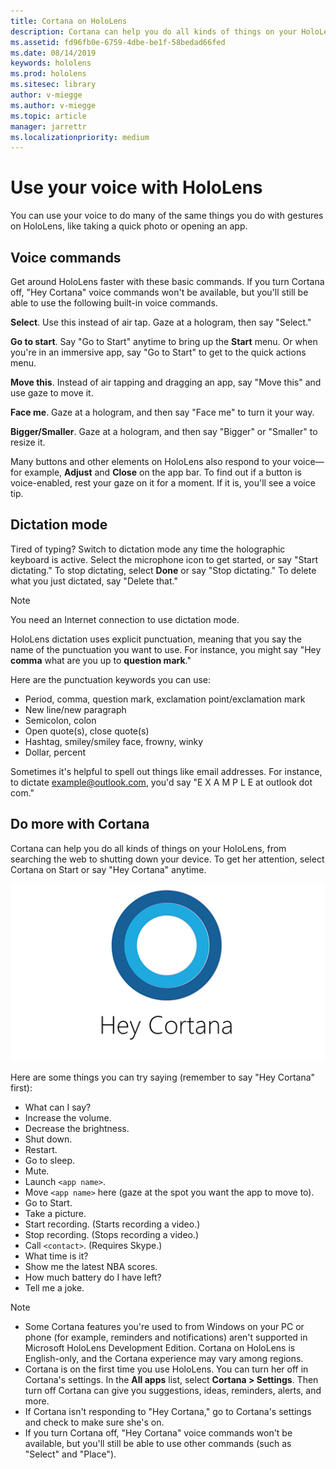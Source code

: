 ```yaml
---
title: Cortana on HoloLens
description: Cortana can help you do all kinds of things on your HoloLens
ms.assetid: fd96fb0e-6759-4dbe-be1f-58bedad66fed
ms.date: 08/14/2019
keywords: hololens
ms.prod: hololens
ms.sitesec: library
author: v-miegge
ms.author: v-miegge
ms.topic: article
manager: jarrettr
ms.localizationpriority: medium
---
```


# Use your voice with HoloLens

You can use your voice to do many of the same things you do with gestures on HoloLens, like taking a quick photo or opening an app.

## Voice commands

Get around HoloLens faster with these basic commands.  If you turn Cortana off, "Hey Cortana" voice commands won't be available, but you'll still be able to use the following built-in voice commands.

**Select**. Use this instead of air tap. Gaze at a hologram, then say "Select."

**Go to start**. Say "Go to Start" anytime to bring up the **Start** menu. Or when you're in an immersive app, say "Go to Start" to get to the quick actions menu.

**Move this**. Instead of air tapping and dragging an app, say "Move this" and use gaze to move it.

**Face me**. Gaze at a hologram, and then say "Face me" to turn it your way.

**Bigger/Smaller**. Gaze at a hologram, and then say "Bigger" or "Smaller" to resize it.

Many buttons and other elements on HoloLens also respond to your voice&mdash;for example, **Adjust** and **Close** on the app bar. To find out if a button is voice-enabled, rest your gaze on it for a moment. If it is, you'll see a voice tip.

## Dictation mode

Tired of typing? Switch to dictation mode any time the holographic keyboard is active. Select the microphone icon to get started, or say "Start dictating." To stop dictating, select **Done** or say "Stop dictating." To delete what you just dictated, say "Delete that."

> [!NOTE]
> You need an Internet connection to use dictation mode.

HoloLens dictation uses explicit punctuation, meaning that you say the name of the punctuation you want to use. For instance, you might say "Hey **comma** what are you up to **question mark**."

Here are the punctuation keywords you can use:

- Period, comma, question mark, exclamation point/exclamation mark
- New line/new paragraph
- Semicolon, colon
- Open quote(s), close quote(s)
- Hashtag, smiley/smiley face, frowny, winky
- Dollar, percent

Sometimes it's helpful to spell out things like email addresses. For instance, to dictate example@outlook.com, you'd say "E X A M P L E at outlook dot com."

## Do more with Cortana

Cortana can help you do all kinds of things on your HoloLens, from searching the web to shutting down your device. To get her attention, select Cortana  on Start or say "Hey Cortana" anytime.

![Hey Cortana!](images/cortana-on-hololens.png)

Here are some things you can try saying (remember to say "Hey Cortana" first):

- What can I say?
- Increase the volume.
- Decrease the brightness.
- Shut down.
- Restart.
- Go to sleep.
- Mute.
- Launch `<app name>`.
- Move `<app name>` here (gaze at the spot you want the app to move to).
- Go to Start.
- Take a picture.
- Start recording. (Starts recording a video.)
- Stop recording. (Stops recording a video.)
- Call `<contact>`. (Requires Skype.)
- What time is it?
- Show me the latest NBA scores. 
- How much battery do I have left?
- Tell me a joke.

>[!NOTE]
>
>- Some Cortana features you're used to from Windows on your PC or phone (for example, reminders and notifications) aren't supported in Microsoft HoloLens Development Edition. Cortana on HoloLens is English-only, and the Cortana experience may vary among regions.
>- Cortana is on the first time you use HoloLens. You can turn her off in Cortana's settings. In the **All apps** list, select **Cortana > Settings**. Then turn off Cortana can give you suggestions, ideas, reminders, alerts, and more.
>- If Cortana isn't responding to "Hey Cortana," go to Cortana's settings and check to make sure she's on.
>- If you turn Cortana off, "Hey Cortana" voice commands won't be available, but you'll still be able to use other commands (such as "Select" and "Place").
